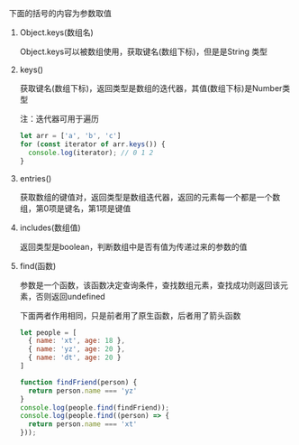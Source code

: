 ​	下面的括号的内容为参数取值

1. Object.keys(数组名)

   Object.keys可以被数组使用，获取键名(数组下标)，但是是String 类型

2. keys()

   获取键名(数组下标)，返回类型是数组的迭代器，其值(数组下标)是Number类型

   注：迭代器可用于遍历

   ```js
   let arr = ['a', 'b', 'c']
   for (const iterator of arr.keys()) {
     console.log(iterator); // 0 1 2
   }
   ```

3. entries()

   获取数组的键值对，返回类型是数组迭代器，返回的元素每一个都是一个数组，第0项是键名，第1项是键值

4. includes(数组值)

   返回类型是boolean，判断数组中是否有值为传递过来的参数的值

5. find(函数)

   参数是一个函数，该函数决定查询条件，查找数组元素，查找成功则返回该元素，否则返回undefined

   下面两者作用相同，只是前者用了原生函数，后者用了箭头函数

   ```js
   let people = [
     { name: 'xt', age: 18 },
     { name: 'yz', age: 20 },
     { name: 'dt', age: 20 }
   ]
   
   function findFriend(person) {
     return person.name === 'yz' 
   }
   console.log(people.find(findFriend));
   console.log(people.find((person) => {
     return person.name === 'xt'
   }));
   ```

   

   